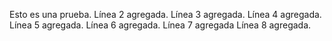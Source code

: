 Esto es una prueba.
Línea 2 agregada.
Línea 3 agregada.
Línea 4 agregada.
Línea 5 agregada.
Línea 6 agregada.
Línea 7 agregada
Línea 8 agregada.